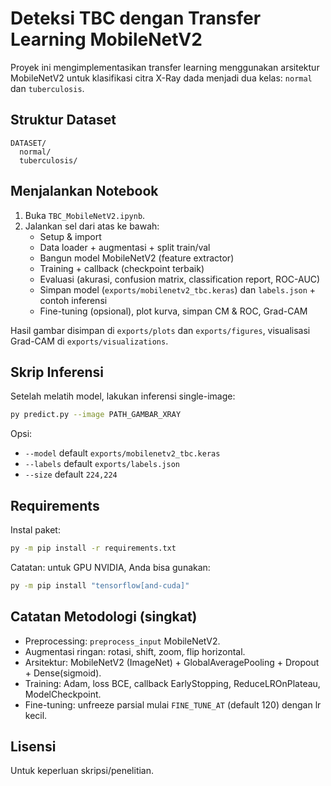# Deteksi TBC dengan Transfer Learning MobileNetV2

Proyek ini mengimplementasikan transfer learning menggunakan arsitektur MobileNetV2 untuk klasifikasi citra X-Ray dada menjadi dua kelas: `normal` dan `tuberculosis`.

## Struktur Dataset

```
DATASET/
  normal/
  tuberculosis/
```

## Menjalankan Notebook

1. Buka `TBC_MobileNetV2.ipynb`.
2. Jalankan sel dari atas ke bawah:
   - Setup & import
   - Data loader + augmentasi + split train/val
   - Bangun model MobileNetV2 (feature extractor)
   - Training + callback (checkpoint terbaik)
   - Evaluasi (akurasi, confusion matrix, classification report, ROC-AUC)
   - Simpan model (`exports/mobilenetv2_tbc.keras`) dan `labels.json` + contoh inferensi
   - Fine-tuning (opsional), plot kurva, simpan CM & ROC, Grad-CAM

Hasil gambar disimpan di `exports/plots` dan `exports/figures`, visualisasi Grad-CAM di `exports/visualizations`.

## Skrip Inferensi

Setelah melatih model, lakukan inferensi single-image:

```bash
py predict.py --image PATH_GAMBAR_XRAY
```
Opsi:
- `--model` default `exports/mobilenetv2_tbc.keras`
- `--labels` default `exports/labels.json`
- `--size` default `224,224`

## Requirements

Instal paket:

```bash
py -m pip install -r requirements.txt
```

Catatan: untuk GPU NVIDIA, Anda bisa gunakan:

```bash
py -m pip install "tensorflow[and-cuda]"
```

## Catatan Metodologi (singkat)
- Preprocessing: `preprocess_input` MobileNetV2.
- Augmentasi ringan: rotasi, shift, zoom, flip horizontal.
- Arsitektur: MobileNetV2 (ImageNet) + GlobalAveragePooling + Dropout + Dense(sigmoid).
- Training: Adam, loss BCE, callback EarlyStopping, ReduceLROnPlateau, ModelCheckpoint.
- Fine-tuning: unfreeze parsial mulai `FINE_TUNE_AT` (default 120) dengan lr kecil.

## Lisensi
Untuk keperluan skripsi/penelitian.


